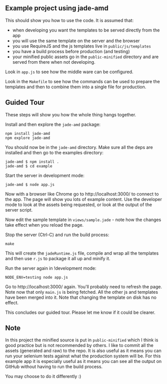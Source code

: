 ## Example project using jade-amd

This should show you how to use the code. It is assumed that:

  * when developing you want the templates to be served directly from the app
  * you will use the same template on the server and the browser
  * you use RequireJS and the js templates live in `public/js/templates`
  * you have a build process before production (and testing)
  * your minified public assets go in the `public-minified` directory and are served from there when not developing.

Look in `app.js` to see how the middle ware can be configured.

Look in the `Makefile` to see how the commands can be used to prepare the templates and then to combine them into a single file for production.


## Guided Tour

These steps will show you how the whole thing hangs together.

Install and then explore the `jade-amd` package:

    npm install jade-amd
    npm explore jade-amd

You should now be in the `jade-amd` directory. Make sure all the deps are installed and then go to the examples directory:
 
    jade-amd $ npm install .
    jade-amd $ cd example

Start the server in development mode:

    jade-amd $ node app.js

Now with a browser like Chrome go to http://localhost:3000/ to connect to the app. The page will show you lots of example content. Use the developer mode to look at the assets being requested, or look at the output of the server script.

Now edit the sample template in `views/sample.jade` - note how the changes take effect when you reload the page.

Stop the server (Ctrl-C) and run the build process:

    make

This will create the `jadeRuntime.js` file, compile and wrap all the templates and then use `r.js` to package it all up and minify it.

Run the server again in !development mode:

    NODE_ENV=testing node app.js

Go to http://localhost:3000/ again. You'll probably need to refresh the page. Note now that only `main.js` is being fetched. All the other js and templates have been merged into it. Note that changing the template on disk has no effect.

This concludes our guided tour. Please let me know if it could be clearer.


## Note

In this project the minified source is put in `public-minified` which I think is good practice but is not recommended by others. I like to commit all the assets (generated and raw) to the repo. It is also useful as it means you can run your selenium tests against what the production system will be. For this example app it is especially useful as it means you can see all the output on GitHub without having to run the build process.

You may choose to do it differently :)
